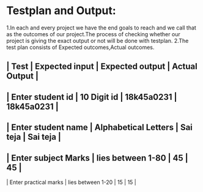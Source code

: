 # Testplan and Output:
1.In each and every project we have the end goals to reach and we call that as the outcomes of our project.The process of checking whether our project is giving the exact output or not will be done with testplan.
2.The test plan consists of Expected outcomes,Actual outcomes.

| Test | Expected input | Expected output | Actual Output |
------------------------------------------------------------
| Enter student id | 10 Digit id | 18k45a0231 | 18k45a0231 |
------------------------------------------------------------
| Enter student name | Alphabetical Letters | Sai teja | Sai teja  |
----------------------------------------------------------------------
| Enter subject Marks | lies between 1-80 | 45 | 45 | 
--------------------------------------------------------------------
| Enter practical marks | lies between 1-20 | 15 | 15 | 






